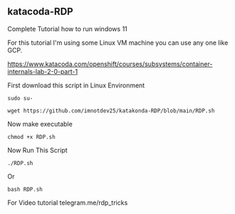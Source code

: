 ## katacoda-RDP
Complete Tutorial how to run windows 11

For this tutorial I'm using some Linux VM machine you can use any one like GCP.

https://www.katacoda.com/openshift/courses/subsystems/container-internals-lab-2-0-part-1

First download this script in Linux Environment

~~~
sudo su-
~~~

~~~
wget https://github.com/imnotdev25/katakonda-RDP/blob/main/RDP.sh
~~~

Now make executable

~~~
chmod +x RDP.sh
~~~

Now Run This Script

~~~
./RDP.sh
~~~

Or 

~~~
bash RDP.sh
~~~

For Video tutorial
telegram.me/rdp_tricks
